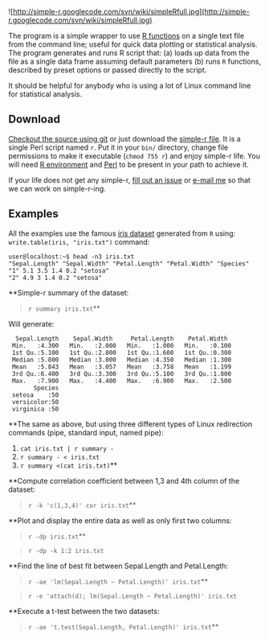 ![http://simple-r.googlecode.com/svn/wiki/simpleRfull.jpg](http://simple-r.googlecode.com/svn/wiki/simpleRfull.jpg)

The program is a simple wrapper to use [R functions](http://www.r-project.org/) on a single text file from the command line; useful for quick data plotting or statistical analysis. The program generates and runs R script that: (a) loads up data from the file as a single data frame assuming default parameters (b) runs `R` functions, described by preset options or passed directly to the script.

It should be helpful for anybody who is using a lot of Linux command line for statistical analysis.

## Download ##

[Checkout the source using git](https://code.google.com/p/simple-r/source/checkout) or just download the [simple-r file](https://simple-r.googlecode.com/git/r). It is a single Perl script named `r`. Put it in your `bin/` directory, change file permissions to make it executable (`chmod 755 r`) and enjoy simple-r life. You will need [R environment](http://www.r-project.org/) and [Perl](http://www.perl.org/) to be present in your path to achieve it.

If your life does not get any simple-r, [fill out an issue](https://code.google.com/p/simple-r/issues/list) or [e-mail me](mailto:rtomek@outlook.com) so that we can work on simple-r-ing.

## Examples ##
All the examples use the famous [iris dataset](http://en.wikipedia.org/wiki/Iris_flower_data_set) generated from `R` using: `write.table(iris, "iris.txt")` command:
```
user@localhost:~$ head -n3 iris.txt
"Sepal.Length" "Sepal.Width" "Petal.Length" "Petal.Width" "Species"
"1" 5.1 3.5 1.4 0.2 "setosa"
"2" 4.9 3 1.4 0.2 "setosa"
```

**Simple-r summary of the dataset:
> `r summary iris.txt`**

Will generate:
```
  Sepal.Length    Sepal.Width     Petal.Length    Petal.Width   
 Min.   :4.300   Min.   :2.000   Min.   :1.000   Min.   :0.100  
 1st Qu.:5.100   1st Qu.:2.800   1st Qu.:1.600   1st Qu.:0.300  
 Median :5.800   Median :3.000   Median :4.350   Median :1.300  
 Mean   :5.843   Mean   :3.057   Mean   :3.758   Mean   :1.199  
 3rd Qu.:6.400   3rd Qu.:3.300   3rd Qu.:5.100   3rd Qu.:1.800  
 Max.   :7.900   Max.   :4.400   Max.   :6.900   Max.   :2.500  
       Species  
 setosa    :50  
 versicolor:50  
 virginica :50  
```

**The same as above, but using three different types of Linux redirection commands (pipe, standard input, named pipe):
  1. `cat iris.txt | r summary -`
  1. `r summary - < iris.txt`
  1. `r summary <(cat iris.txt)`**

**Compute correlation coefficient between 1,3 and 4th column of the dataset:
> `r -k 'c(1,3,4)' cor iris.txt`**

**Plot and display the entire data as well as only first two columns:
> `r -dp iris.txt`**

> `r -dp -k 1:2 iris.txt`

**Find the line of best fit between Sepal.Length and Petal.Length:
> `r -ae 'lm(Sepal.Length ~ Petal.Length)' iris.txt`**

> `r -e 'attach(d); lm(Sepal.Length ~ Petal.Length)' iris.txt`

**Execute a t-test between the two datasets:
> `r -ae 't.test(Sepal.Length, Petal.Length)' iris.txt`**

